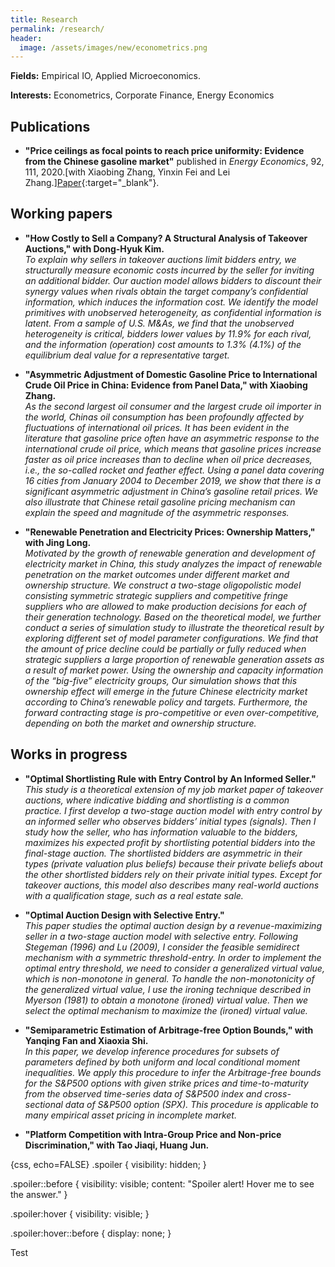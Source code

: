 ```yaml
---
title: Research
permalink: /research/
header:
  image: /assets/images/new/econometrics.png
---
```


**Fields:** Empirical IO, Applied Microeconomics.

**Interests:** Econometrics, Corporate Finance, Energy Economics

## Publications

- **"Price ceilings as focal points to reach price uniformity: Evidence from the Chinese gasoline market"** published in <i>Energy Economics</i>, 92, 111, 2020.[with Xiaobing Zhang, Yinxin
Fei and Lei Zhang.][Paper](https://doi.org/10.1016/j.eneco.2020.104950){:target="_blank"}.

## Working papers

- **"How Costly to Sell a Company? A Structural Analysis of Takeover Auctions," with Dong-Hyuk Kim.**  
*To explain why sellers in takeover auctions limit bidders entry, we structurally measure economic costs incurred by the seller for inviting an additional bidder. Our auction model allows bidders to discount their synergy values when rivals obtain the target company’s confidential information, which induces the information cost. We identify the model primitives with unobserved heterogeneity, as confidential information is latent. From a sample of U.S. M&As, we find that the unobserved heterogeneity is critical, bidders lower values by 11.9% for each rival, and the information (operation) cost amounts to 1.3% (4.1%) of the equilibrium deal value for a representative target.*

- **"Asymmetric Adjustment of Domestic Gasoline Price to International Crude Oil Price in China: Evidence from Panel Data," with Xiaobing Zhang.**  
*As the second largest oil consumer and the largest crude oil importer in the world, Chinas oil consumption has been profoundly affected by fluctuations of international oil prices. It has been evident in the literature that gasoline price often have an asymmetric response to the international crude oil price, which means that gasoline prices increase faster as oil price increases than to decline when oil price decreases, i.e., the so-called rocket and feather effect. Using a panel data covering 16 cities from January 2004 to December 2019, we show that there is a significant asymmetric adjustment in China’s gasoline retail prices. We also illustrate that Chinese retail gasoline pricing mechanism can explain the speed and magnitude of the asymmetric responses.*

- **"Renewable Penetration and Electricity Prices: Ownership Matters," with Jing Long.**  
*Motivated by the growth of renewable generation and development of electricity market in China, this study analyzes the impact of renewable penetration on the market outcomes under different market and ownership structure. We construct a two-stage oligopolistic model consisting symmetric strategic suppliers and competitive fringe suppliers who are allowed to make production decisions for each of their generation technology. Based on the theoretical model, we further conduct a series of simulation study to illustrate the theoretical result by exploring different set of model parameter configurations. We find that the amount of price decline could be partially or fully reduced when strategic suppliers a large proportion of renewable generation assets as a result of market power. Using the ownership and capacity information of the “big-five” electricity groups, Our simulation shows that this ownership effect will emerge in the future Chinese electricity market according to China’s renewable policy and targets. Furthermore, the forward contracting stage is pro-competitive or even over-competitive, depending on both the market and ownership structure.*

## Works in progress

- **"Optimal Shortlisting Rule with Entry Control by An Informed Seller."**  
*This study is a theoretical extension of my job market paper of takeover auctions, where indicative bidding and shortlisting is a common practice. I first develop a two-stage auction model with entry control by an informed seller who observes bidders’ initial types (signals). Then I study how the seller, who has information valuable to the bidders, maximizes his expected profit by shortlisting potential bidders into the final-stage auction. The shortlisted bidders are asymmetric in their types (private valuation plus beliefs) because their private beliefs about the other shortlisted bidders rely on their private initial types. Except for takeover auctions, this model also describes many real-world auctions with a qualification stage, such as a real estate sale.*


- **"Optimal Auction Design with Selective Entry."**  
*This paper studies the optimal auction design by a revenue-maximizing seller in a two-stage auction model with selective entry. Following Stegeman (1996) and Lu (2009), I consider the feasible semidirect mechanism with a symmetric threshold-entry. In order to implement the optimal entry threshold, we need to consider a generalized virtual value, which is non-monotone in general. To handle the non-monotonicity of the generalized virtual value, I use the ironing technique described in Myerson (1981) to obtain a monotone (ironed) virtual value. Then we select the optimal mechanism to maximize the (ironed) virtual value.*


- **"Semiparametric Estimation of Arbitrage-free Option Bounds," with Yanqing Fan and Xiaoxia Shi.**  
*In this paper, we develop inference procedures for subsets of parameters defined by both uniform and local conditional moment inequalities. We apply this procedure to infer the Arbitrage-free bounds for the S&P500 options with given strike prices and time-to-maturity from the observed time-series data of S&P500 index and cross-sectional data of S&P500 option (SPX). This procedure is applicable to many empirical asset pricing in incomplete market.*  

- **"Platform Competition with Intra-Group Price and Non-price Discrimination," with Tao Jiaqi, Huang Jun.**



{css, echo=FALSE}
.spoiler {
  visibility: hidden;
}

.spoiler::before {
  visibility: visible;
  content: "Spoiler alert! Hover me to see the answer."
}

.spoiler:hover {
  visibility: visible;
}

.spoiler:hover::before {
  display: none;
}



<p class="spoiler">Test</p>
